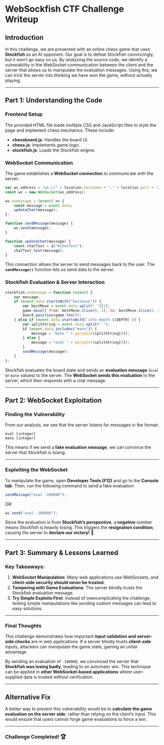 # WebSockfish CTF Challenge Writeup

## **Introduction**
In this challenge, we are presented with an online chess game that uses **Stockfish** as an AI opponent. Our goal is to defeat Stockfish convincingly, but it won’t go easy on us. By analyzing the source code, we identify a vulnerability in the WebSocket communication between the client and the server that allows us to manipulate the evaluation messages. Using this, we can trick the server into thinking we have won the game, without actually playing.

---

## **Part 1: Understanding the Code**

### **Frontend Setup**
The provided HTML file loads multiple CSS and JavaScript files to style the page and implement chess mechanics. These include:
- **chessboard.js**: Handles the board UI.
- **chess.js**: Implements game logic.
- **stockfish.js**: Loads the Stockfish engine.

### **WebSocket Communication**
The game establishes a **WebSocket connection** to communicate with the server:
```javascript
var ws_address = "ws://" + location.hostname + ":" + location.port + "/ws/";
const ws = new WebSocket(ws_address);

ws.onmessage = (event) => {
    const message = event.data;
    updateChat(message);
};

function sendMessage(message) {
    ws.send(message);
}

function updateChat(message) {
    const chatText = $("#chatText");
    chatText.text(message);
}
```
This connection allows the server to send messages back to the user. The **`sendMessage()`** function lets us send data to the server.

### **Stockfish Evaluation & Server Interaction**
```javascript
stockfish.onmessage = function (event) {
    var message;
    if (event.data.startsWith("bestmove")) {
        var bestMove = event.data.split(" ")[1];
        game.move({ from: bestMove.slice(0, 2), to: bestMove.slice(2, 4) });
        board.position(game.fen());
    } else if (event.data.startsWith(`info depth ${DEPTH}`)) {
        var splitString = event.data.split(" ");
        if (event.data.includes("mate")) {
            message = "mate " + parseInt(splitString[9]);
        } else {
            message = "eval " + parseInt(splitString[9]);
        }
        sendMessage(message);
    }
};
```

Stockfish evaluates the board state and sends an **evaluation message** (`eval` or `mate` values) to the server. The **WebSocket sends this evaluation** to the server, which then responds with a chat message.

---

## **Part 2: WebSocket Exploitation**
### **Finding the Vulnerability**
From our analysis, we see that the server listens for messages in the format:
```
eval [integer]
mate [integer]
```
This means if we send a **fake evaluation message**, we can convince the server that Stockfish is losing.

---

### **Exploiting the WebSocket**
To manipulate the game, open **Developer Tools (F12)** and go to the **Console tab**. Then, run the following command to send a fake evaluation:
```javascript
sendMessage("eval -100000");
```
OR:
```javascript
ws.send("eval -100000");
```
Since the evaluation is from **Stockfish’s perspective**, a **negative** number means Stockfish is heavily losing. This triggers the **resignation condition**, causing the server to **declare our victory!** 🎉

---

## **Part 3: Summary & Lessons Learned**
### **Key Takeaways:**
1. **WebSocket Manipulation**: Many web applications use WebSockets, and **client-side security should never be trusted**.
2. **Tampering with Game Evaluations**: The server blindly trusts the Stockfish evaluation message.
3. **Try Simple Exploits First**: Instead of overcomplicating the challenge, testing simple manipulations like sending custom messages can lead to easy solutions.

---

### **Final Thoughts**
This challenge demonstrates how important **input validation and server-side checks** are in web applications. If a server blindly trusts **client-side** inputs, attackers can manipulate the game state, gaining an unfair advantage.

By sending an evaluation of `-100000`, we convinced the server that **Stockfish was losing badly**, leading to an automatic win. This technique can be applied in **other WebSocket-based applications** where user-supplied data is trusted without verification.

---

## **Alternative Fix**
A better way to prevent this vulnerability would be to **calculate the game evaluation on the server side**, rather than relying on the client’s input. This would ensure that users cannot forge game evaluations to force a win.

---

### **Challenge Completed! 🏆**

